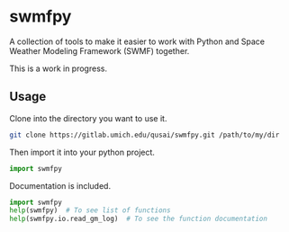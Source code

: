 swmfpy
======

A collection of tools to make it easier to work with Python and Space Weather Modeling Framework (SWMF) together.

This is a work in progress.

Usage
-----

Clone into the directory you want to use it.

```bash
git clone https://gitlab.umich.edu/qusai/swmfpy.git /path/to/my/dir
```

Then import it into your python project.

```python
import swmfpy
```

Documentation is included.

```python
import swmfpy
help(swmfpy)  # To see list of functions
help(swmfpy.io.read_gm_log)  # To see the function documentation
```

